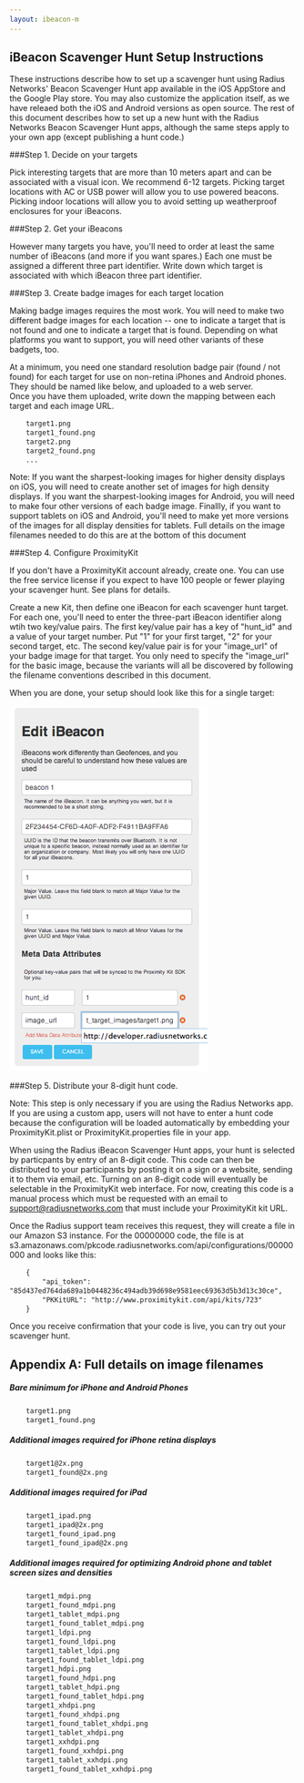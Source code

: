 ```yaml
---
layout: ibeacon-m
---
```



## iBeacon Scavenger Hunt Setup Instructions

These instructions describe how to set up a scavenger hunt using Radius Networks' Beacon Scavenger Hunt app available in the iOS AppStore and the Google Play store.
You may also customize the application itself, as we have releaed both the iOS and Android versions as open source.  The rest of this document 
describes how to set up a new hunt with the Radius Networks Beacon Scavenger Hunt apps, although the same steps apply to your own app (except 
publishing a hunt code.)

###Step 1. Decide on your targets

Pick interesting targets that are more than 10 meters apart and can be associated with a visual icon.  We recommend 6-12 targets.  Picking target locations
with AC or USB power will allow you to use powered beacons.  Picking indoor locations will allow you to avoid setting up weatherproof enclosures
for your iBeacons.

###Step 2. Get your iBeacons

However many targets you have, you'll need to order at least the same number of iBeacons (and more if you want spares.)  Each one must be assigned a different
three part identifier.  Write down which target is associated with which iBeacon three part identifier.

###Step 3. Create badge images for each target location

Making badge images requires the most work.  You will need to make two different badge images for each location -- one to indicate a target that is not
found and one to indicate a target that is found.  Depending on what platforms you want to support, you will need other variants of these badgets, too.

At a minimum, you need one standard resolution badge pair (found / not found) for each target for use on non-retina iPhones and Android phones.  They should be named like below, and uploaded to a web server.  
Once you have them uploaded, write down the mapping between each target and each image URL.

        target1.png
        target1_found.png
        target2.png
        target2_found.png
        ...


Note:  If you want the sharpest-looking images for higher density displays on iOS, you will need to create another set of images for high density displays. If you want the sharpest-looking images for Android, you will need to make four other versions of each badge image. Finallly, if you want to support tablets on iOS and Android, you'll need to make yet more versions of the images for all display densities for tablets.  Full details on the image filenames needed to do this are at the bottom of this document

###Step 4. Configure ProximityKit

If you don't have a ProximityKit account already, create one.  You can use the free service license if you expect to have 100 people or fewer
playing your scavenger hunt.  See plans for details.

Create a new Kit, then define one iBeacon for each scavenger hunt target.  For each one, you'll need to enter the three-part iBeacon identifier along wtih two key/value pairs.  The first key/value pair
has a key of "hunt_id" and a value of your target number.  Put "1" for your first target, "2" for your second target, etc.  The second key/value pair is for your "image_url" of your badge image for that target.  You only need to 
specify the "image_url" for the basic image, because the variants will all be discovered by following the filename conventions described in this document.

When you are done, your setup should look like this for a single target:

<img src='images/scavengerhunt-pk-setup.png'/>

###Step 5. Distribute your 8-digit hunt code.  

Note:  This step is only necessary if you are using the Radius Networks app.  If you are using a custom app, users will not have to enter a hunt code because the configuration will
be loaded automatically by embedding your ProximityKit.plist or ProximityKit.properties file in your app.

When using the Radius iBeacon Scavenger Hunt apps, your hunt is selected by particpants by entry of an 8-digit code.  This code can then be distributed to your
participants by posting it on a sign or a website, sending it to them via email, etc.  Turning on an 8-digit code will eventually be selectable in the ProximityKit web interface.  For now, creating this code is a manual process which must be requested with an email to support@radiusnetworks.com that must include your ProximityKit kit URL.

Once the Radius support team receives this request, they will create a file in our Amazon S3 instance.  For the 00000000 code, the file is at s3.amazonaws.com/pkcode.radiusnetworks.com/api/configurations/00000000 and looks like this:

        {
            "api_token": "85d437ed764da689a1b0448236c494adb39d698e9581eec69363d5b3d13c30ce",
            "PKKitURL": "http://www.proximitykit.com/api/kits/723"
        }

Once you receive confirmation that your code is live, you can try out your scavenger hunt.



## Appendix A:  Full details on image filenames

##### Bare minimum for iPhone and Android Phones

        target1.png
        target1_found.png

##### Additional images required for iPhone retina displays

        target1@2x.png
        target1_found@2x.png


##### Additional images required for iPad

        target1_ipad.png
        target1_ipad@2x.png
        target1_found_ipad.png
        target1_found_ipad@2x.png


##### Additional images required for optimizing Android phone and tablet screen sizes and densities

        target1_mdpi.png
        target1_found_mdpi.png
        target1_tablet_mdpi.png
        target1_found_tablet_mdpi.png
        target1_ldpi.png
        target1_found_ldpi.png
        target1_tablet_ldpi.png
        target1_found_tablet_ldpi.png
        target1_hdpi.png
        target1_found_hdpi.png
        target1_tablet_hdpi.png
        target1_found_tablet_hdpi.png
        target1_xhdpi.png
        target1_found_xhdpi.png
        target1_found_tablet_xhdpi.png
        target1_tablet_xhdpi.png
        target1_xxhdpi.png
        target1_found_xxhdpi.png
        target1_tablet_xxhdpi.png
        target1_found_tablet_xxhdpi.png
